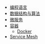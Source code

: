 * [编程语言]()
* [数据结构与算法]()
* [微服务]()
* [容器]()
  * [Docker](zh-cn/docker/quickstart/part01.md)
* [Service Mesh]()

